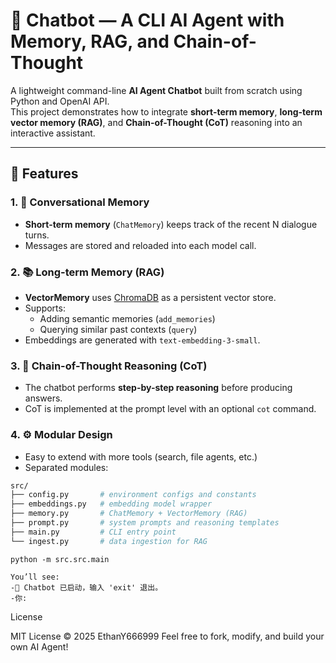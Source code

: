 # 🤖 Chatbot — A CLI AI Agent with Memory, RAG, and Chain-of-Thought

A lightweight command-line **AI Agent Chatbot** built from scratch using Python and OpenAI API.  
This project demonstrates how to integrate **short-term memory**, **long-term vector memory (RAG)**, and **Chain-of-Thought (CoT)** reasoning into an interactive assistant.

---

## 🧠 Features

### 1. 🔁 Conversational Memory
- **Short-term memory** (`ChatMemory`) keeps track of the recent N dialogue turns.  
- Messages are stored and reloaded into each model call.

### 2. 📚 Long-term Memory (RAG)
- **VectorMemory** uses [ChromaDB](https://docs.trychroma.com/) as a persistent vector store.  
- Supports:
  - Adding semantic memories (`add_memories`)
  - Querying similar past contexts (`query`)
- Embeddings are generated with `text-embedding-3-small`.

### 3. 🧩 Chain-of-Thought Reasoning (CoT)
- The chatbot performs **step-by-step reasoning** before producing answers.  
- CoT is implemented at the prompt level with an optional `cot` command.

### 4. ⚙️ Modular Design

- Easy to extend with more tools (search, file agents, etc.)
- Separated modules:

```bash
src/
├── config.py       # environment configs and constants
├── embeddings.py   # embedding model wrapper
├── memory.py       # ChatMemory + VectorMemory (RAG)
├── prompt.py       # system prompts and reasoning templates
├── main.py         # CLI entry point
└── ingest.py       # data ingestion for RAG
```



```Run the chatbot:
python -m src.src.main

You’ll see:
-🤖 Chatbot 已启动，输入 'exit' 退出。
-你:
```
License

MIT License © 2025 EthanY666999
Feel free to fork, modify, and build your own AI Agent!
